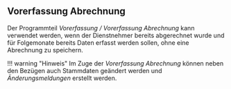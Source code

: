 ## Vorerfassung Abrechnung

Der Programmteil *Vorerfassung / Vorerfassung Abrechnung* kann verwendet werden, wenn der Dienstnehmer bereits abgerechnet wurde und für Folgemonate bereits Daten erfasst werden sollen, ohne eine Abrechnung zu speichern.

!!! warning "Hinweis"
    Im Zuge der *Vorerfassung Abrechnung* können neben den Bezügen auch Stammdaten geändert werden und *Änderungsmeldungen* erstellt werden.